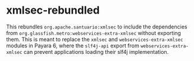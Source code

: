 # xmlsec-rebundled

This rebundles `org.apache.santuario:xmlsec` to include the dependencies from `org.glassfish.metro:webservices-extra-xmlsec` without exporting them. This is meant to replace the `xmlsec` and `webservices-extra-xmlsec` modules in Payara 6, where the `slf4j-api` export from `webservices-extra-xmlsec` can prevent applications loading their slf4j implementation.
